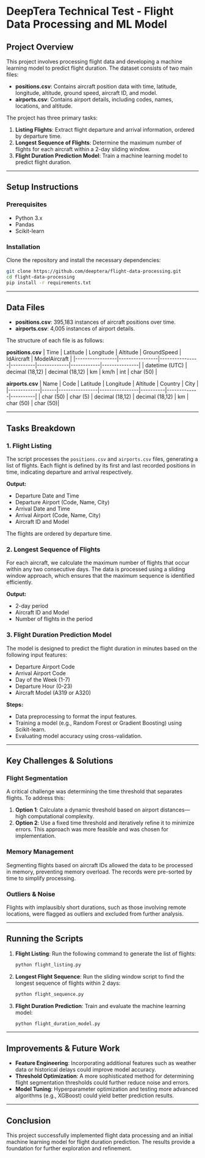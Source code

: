 
# DeepTera Technical Test - Flight Data Processing and ML Model

## Project Overview

This project involves processing flight data and developing a machine learning model to predict flight duration. The dataset consists of two main files:
- **positions.csv**: Contains aircraft position data with time, latitude, longitude, altitude, ground speed, aircraft ID, and model.
- **airports.csv**: Contains airport details, including codes, names, locations, and altitude.

The project has three primary tasks:
1. **Listing Flights**: Extract flight departure and arrival information, ordered by departure time.
2. **Longest Sequence of Flights**: Determine the maximum number of flights for each aircraft within a 2-day sliding window.
3. **Flight Duration Prediction Model**: Train a machine learning model to predict flight duration.

---

## Setup Instructions

### Prerequisites
- Python 3.x
- Pandas
- Scikit-learn

### Installation

Clone the repository and install the necessary dependencies:

```bash
git clone https://github.com/deeptera/flight-data-processing.git
cd flight-data-processing
pip install -r requirements.txt
```

---

## Data Files

- **positions.csv**: 395,183 instances of aircraft positions over time.
- **airports.csv**: 4,005 instances of airport details.

The structure of each file is as follows:

**positions.csv**
| Time            | Latitude       | Longitude      | Altitude | GroundSpeed | IdAircraft | ModelAircraft |
|-----------------|----------------|----------------|----------|-------------|------------|---------------|
| datetime (UTC)  | decimal (18,12) | decimal (18,12) | km       | km/h        | int        | char (50)     |

**airports.csv**
| Name        | Code | Latitude       | Longitude      | Altitude | Country     | City     |
|-------------|------|----------------|----------------|----------|-------------|----------|
| char (50)   | char (5) | decimal (18,12) | decimal (18,12) | km       | char (50)   | char (50)|

---

## Tasks Breakdown

### 1. Flight Listing
The script processes the `positions.csv` and `airports.csv` files, generating a list of flights. Each flight is defined by its first and last recorded positions in time, indicating departure and arrival respectively.

**Output:**
- Departure Date and Time
- Departure Airport (Code, Name, City)
- Arrival Date and Time
- Arrival Airport (Code, Name, City)
- Aircraft ID and Model

The flights are ordered by departure time.

### 2. Longest Sequence of Flights
For each aircraft, we calculate the maximum number of flights that occur within any two consecutive days. The data is processed using a sliding window approach, which ensures that the maximum sequence is identified efficiently.

**Output:**
- 2-day period
- Aircraft ID and Model
- Number of flights in the period

### 3. Flight Duration Prediction Model
The model is designed to predict the flight duration in minutes based on the following input features:
- Departure Airport Code
- Arrival Airport Code
- Day of the Week (1-7)
- Departure Hour (0-23)
- Aircraft Model (A319 or A320)

**Steps:**
- Data preprocessing to format the input features.
- Training a model (e.g., Random Forest or Gradient Boosting) using Scikit-learn.
- Evaluating model accuracy using cross-validation.

---

## Key Challenges & Solutions

### Flight Segmentation
A critical challenge was determining the time threshold that separates flights. To address this:
1. **Option 1**: Calculate a dynamic threshold based on airport distances—high computational complexity.
2. **Option 2**: Use a fixed time threshold and iteratively refine it to minimize errors. This approach was more feasible and was chosen for implementation.

### Memory Management
Segmenting flights based on aircraft IDs allowed the data to be processed in memory, preventing memory overload. The records were pre-sorted by time to simplify processing.

### Outliers & Noise
Flights with implausibly short durations, such as those involving remote locations, were flagged as outliers and excluded from further analysis.

---

## Running the Scripts

1. **Flight Listing**: Run the following command to generate the list of flights:
    ```bash
    python flight_listing.py
    ```

2. **Longest Flight Sequence**: Run the sliding window script to find the longest sequence of flights within 2 days:
    ```bash
    python flight_sequence.py
    ```

3. **Flight Duration Prediction**: Train and evaluate the machine learning model:
    ```bash
    python flight_duration_model.py
    ```

---

## Improvements & Future Work

- **Feature Engineering**: Incorporating additional features such as weather data or historical delays could improve model accuracy.
- **Threshold Optimization**: A more sophisticated method for determining flight segmentation thresholds could further reduce noise and errors.
- **Model Tuning**: Hyperparameter optimization and testing more advanced algorithms (e.g., XGBoost) could yield better prediction results.

---

## Conclusion

This project successfully implemented flight data processing and an initial machine learning model for flight duration prediction. The results provide a foundation for further exploration and refinement.
